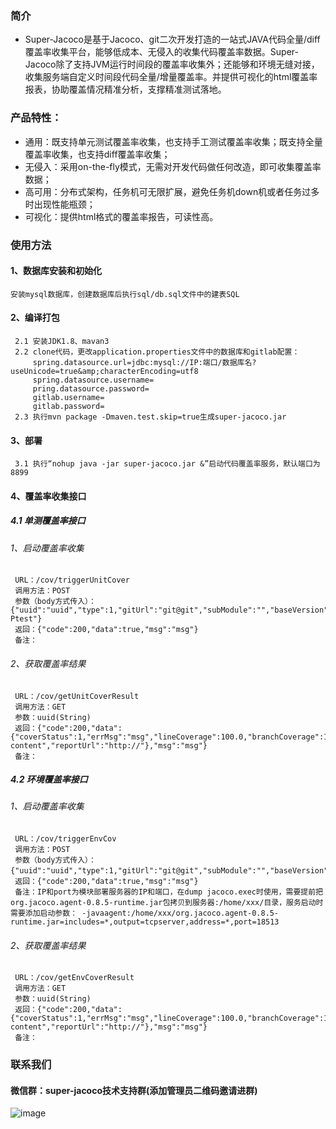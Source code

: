 ### 简介
+ Super-Jacoco是基于Jacoco、git二次开发打造的一站式JAVA代码全量/diff覆盖率收集平台，能够低成本、无侵入的收集代码覆盖率数据。Super-Jacoco除了支持JVM运行时间段的覆盖率收集外；还能够和环境无缝对接，收集服务端自定义时间段代码全量/增量覆盖率。并提供可视化的html覆盖率报表，协助覆盖情况精准分析，支撑精准测试落地。

### 产品特性：
+ 通用：既支持单元测试覆盖率收集，也支持手工测试覆盖率收集；既支持全量覆盖率收集，也支持diff覆盖率收集；
+ 无侵入：采用on-the-fly模式，无需对开发代码做任何改造，即可收集覆盖率数据；
+ 高可用：分布式架构，任务机可无限扩展，避免任务机down机或者任务过多时出现性能瓶颈；
+ 可视化：提供html格式的覆盖率报告，可读性高。

### 使用方法
#### 1、数据库安装和初始化
	安装mysql数据库，创建数据库后执行sql/db.sql文件中的建表SQL
#### 2、编译打包
	 2.1 安装JDK1.8、mavan3
	 2.2 clone代码，更改application.properties文件中的数据库和gitlab配置：
		 spring.datasource.url=jdbc:mysql://IP:端口/数据库名?useUnicode=true&amp;characterEncoding=utf8
		 spring.datasource.username=
		 pring.datasource.password=
		 gitlab.username=
		 gitlab.password=
	 2.3 执行mvn package -Dmaven.test.skip=true生成super-jacoco.jar
#### 3、部署
	 3.1 执行“nohup java -jar super-jacoco.jar &”启动代码覆盖率服务，默认端口为8899
#### 4、覆盖率收集接口
##### 4.1 单测覆盖率接口
###### 1、启动覆盖率收集
	 URL：/cov/triggerUnitCover
	 调用方法：POST
	 参数（body方式传入）：{"uuid":"uuid","type":1,"gitUrl":"git@git","subModule":"","baseVersion":"master","nowVersion":"feature","envType":"-Ptest"}
	 返回：{"code":200,"data":true,"msg":"msg"}
	 备注：
###### 2、获取覆盖率结果
	 URL：/cov/getUnitCoverResult
	 调用方法：GET
	 参数：uuid(String)
	 返回：{"code":200,"data":{"coverStatus":1,"errMsg":"msg","lineCoverage":100.0,"branchCoverage":100.0,"logFile":"file content","reportUrl":"http://"},"msg":"msg"}
	 备注：
##### 4.2 环境覆盖率接口
###### 1、启动覆盖率收集
	 URL：/cov/triggerEnvCov
	 调用方法：POST
	 参数（body方式传入）：{"uuid":"uuid","type":1,"gitUrl":"git@git","subModule":"","baseVersion":"master","nowVersion":"feature"，"address":"127.0.0.1","port":"8088"}
	 返回：{"code":200,"data":true,"msg":"msg"}
	 备注：IP和port为模块部署服务器的IP和端口，在dump jacoco.exec时使用，需要提前把org.jacoco.agent-0.8.5-runtime.jar包拷贝到服务器:/home/xxx/目录，服务启动时需要添加启动参数： -javaagent:/home/xxx/org.jacoco.agent-0.8.5-runtime.jar=includes=*,output=tcpserver,address=*,port=18513
###### 2、获取覆盖率结果
	 URL：/cov/getEnvCoverResult
	 调用方法：GET
	 参数：uuid(String)
	 返回：{"code":200,"data":{"coverStatus":1,"errMsg":"msg","lineCoverage":100.0,"branchCoverage":100.0,"logFile":"file content","reportUrl":"http://"},"msg":"msg"}
	 备注：

### 联系我们
#### 微信群：super-jacoco技术支持群(添加管理员二维码邀请进群)
![image](https://dpubstatic.udache.com/static/dpubimg/31985204-6e7f-47ed-bd73-ec69b8ef63bf.png)
